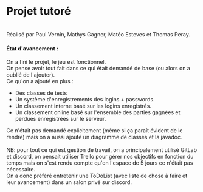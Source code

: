 <h1>Projet tutoré </h1><br>
Réalisé par Paul Vernin, Mathys Gagner, Matéo Esteves et Thomas Peray. <br>
<h4>État d'avancement :</h4>
On a fini le projet, le jeu est fonctionnel.<br>
On pense avoir tout fait dans ce qui était demandé de base (ou alors on a oublié de l'ajouter).
<br>
Ce qu'on a ajouté en plus :<br>
 <ul>
    <li>Des classes de tests</li>
    <li>Un système d'enregistrements des logins + passwords.</li>
    <li>Un classement interne basé sur les logins enregistrés.</li>
    <li>Un classement online basé sur l'ensemble des parties gagnées et perdues enregistrées sur le serveur.</li>    
 </ul>
 Ce n'était pas demandé explicitement  (même si ça paraît évident de le rendre) mais on a aussi ajouté un diagramme de classes et la javadoc.
 <br><br>
 NB: pour tout ce qui est gestion de travail, on a principalement utilisé GitLab et discord, on pensait utiliser Trello pour gérer nos objectifs en fonction du temps mais on s'est rendu compte qu'en l'espace de 5 jours ce n'était pas nécessaire.<br>
 On a donc préféré entretenir une ToDoList (avec liste de chose à faire et leur avancement) dans un salon privé sur discord.